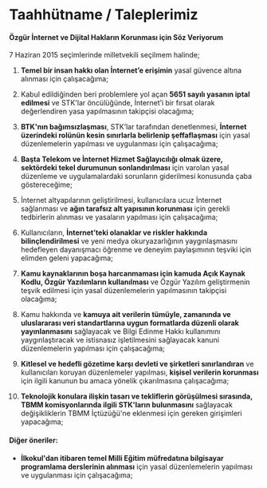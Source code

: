 # Taahhütname / Taleplerimiz

#### Özgür İnternet ve Dijital Hakların Korunması için Söz Veriyorum

7 Haziran 2015 seçimlerinde milletvekili seçilmem halinde;

1. **Temel bir insan hakkı olan İnternet’e erişimin** yasal güvence altına alınması için çalışacağıma;

2. Kabul edildiğinden beri problemlere yol açan **5651 sayılı yasanın iptal edilmesi** ve STK'lar öncülüğünde, İnternet’i bir fırsat olarak değerlendiren yasa yapılmasının takipçisi olacağıma;

3. **BTK'nın bağımsızlaşması**, STK’lar tarafından denetlenmesi, **İnternet üzerindeki rolünün kesin sınırlarla belirlenip şeffaflaşması** için yasal düzenlemelerin yapılması ve uygulanması için çalışacağıma;

4. **Başta Telekom ve İnternet Hizmet Sağlayıcılığı olmak üzere, sektördeki tekel durumunun sonlandırılması** için varolan yasal düzenleme ve uygulamalardaki sorunların giderilmesi konusunda çaba göstereceğime;

5. İnternet altyapılarının geliştirilmesi, kullanıcılara ucuz İnternet sağlanması ve **ağın tarafsız alt yapısının korunması** için gerekli tedbirlerin alınması ve yasaların yapılması için çalışacağıma;

6. Kullanıcıların, **İnternet’teki olanaklar ve riskler hakkında bilinçlendirilmesi** ve yeni medya okuryazarlığının yaygınlaşmasını hedefleyen dayanışmacı öğrenme ve deneyim paylaşımının teşviki için elimden geleni yapacağıma;

7. **Kamu kaynaklarının boşa harcanmaması için kamuda Açık Kaynak Kodlu, Özgür Yazılımların kullanılması** ve Özgür Yazılım geliştirmenin teşvik edilmesi için yasal düzenlemelerin yapılmasının takipçisi olacağıma;

8. Kamu hakkında ve **kamuya ait verilerin tümüyle, zamanında ve uluslararası veri standartlarına uygun formatlarda düzenli olarak yayınlanmasını** sağlayacak ve Bilgi Edinme Hakkı kullanımını yaygınlaştıracak ve istisnasız işletilmesini sağlayacak kanuni düzenlemelerin yapılması için çalışacağıma;

9. **Kitlesel ve hedefli gözetime karşı devleti ve şirketleri sınırlandıran** ve kullanıcıları koruyan düzenlemeler yapılması, **kişisel verilerin korunması** için ilgili kanunun bu amaca yönelik çıkarılmasına çalışacağıma;

10. **Teknolojik konulara ilişkin tasarı ve tekliflerin görüşülmesi sırasında, TBMM komisyonlarında ilgili STK'ların bulunmasını** sağlayacak değişikliklerin TBMM İçtüzüğü'ne eklenmesi için gereken girişimleri yapacağıma;

#### Diğer öneriler:

* **İlkokul'dan itibaren temel Milli Eğitim müfredatına bilgisayar programlama derslerinin alınması** için yasal düzenlemelerin yapılması ve uygulanması için çalışacağıma;
